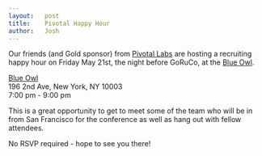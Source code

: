 ```yaml
---
layout:   post
title:    Pivotal Happy Hour
author:   Josh
---
```


Our friends (and Gold sponsor) from [Pivotal Labs][pivotal] are hosting a 
recruiting happy hour on Friday May 21st, the night before GoRuCo, at the
[Blue Owl][blueowl]. 

[Blue Owl][blueowl]  
196 2nd Ave, New York, NY 10003  
7:00 pm - 9:00 pm

This is a great opportunity to get to meet some of the team who will be in 
from San Francisco for the conference as well as hang out with fellow 
attendees.

No RSVP required - hope to see you there!

[pivotal]:  http://pivotallabs.com
[blueowl]:  http://www.blueowlnyc